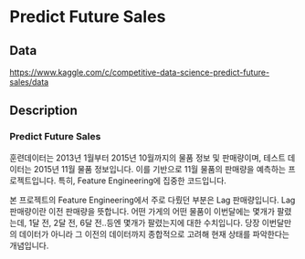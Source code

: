 # Predict Future Sales

## Data

https://www.kaggle.com/c/competitive-data-science-predict-future-sales/data

## Description

### Predict Future Sales

 훈련데이터는 2013년 1월부터 2015년 10월까지의 물품 정보 및 판매량이며, 테스트 데이터는 2015년 11월 물품 정보입니다. 이를 기반으로 11월 물품의 판매량을 예측하는 프로젝트입니다. 특히, Feature Engineering에 집중한 코드입니다. 

본 프로젝트의 Feature Engineering에서 주로 다뤘던 부분은 Lag 판매량입니다. Lag 판매량이란 이전 판매량을 뜻합니다. 어떤 가게의 어떤 물품이 이번달에는 몇개가 팔렸는데, 1달 전, 2달 전, 6달 전..등엔 몇개가 팔렸는지에 대한 수치입니다. 당장 이번달만의 데이터가 아니라 그 이전의 데이터까지 종합적으로 고려해 현재 상태를 파악한다는 개념입니다.
